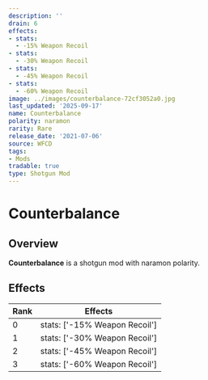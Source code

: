 ```yaml
---
description: ''
drain: 6
effects:
- stats:
  - -15% Weapon Recoil
- stats:
  - -30% Weapon Recoil
- stats:
  - -45% Weapon Recoil
- stats:
  - -60% Weapon Recoil
image: ../images/counterbalance-72cf3052a0.jpg
last_updated: '2025-09-17'
name: Counterbalance
polarity: naramon
rarity: Rare
release_date: '2021-07-06'
source: WFCD
tags:
- Mods
tradable: true
type: Shotgun Mod
---
```


# Counterbalance

## Overview

**Counterbalance** is a shotgun mod with naramon polarity.

## Effects

| Rank | Effects |
|------|----------|
| 0 | stats: ['-15% Weapon Recoil'] |
| 1 | stats: ['-30% Weapon Recoil'] |
| 2 | stats: ['-45% Weapon Recoil'] |
| 3 | stats: ['-60% Weapon Recoil'] |

